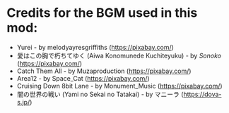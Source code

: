 Credits for the BGM used in this mod:
=====
- Yurei - by melodyayresgriffiths (https://pixabay.com/)
- 愛はこの胸で朽ちてゆく (Aiwa Konomunede Kuchiteyuku) - by _Sonoko_ (https://pixabay.com/)
- Catch Them All - by Muzaproduction (https://pixabay.com/)
- Area12 - by Space_Cat (https://pixabay.com/)
- Cruising Down 8bit Lane - by Monument_Music (https://pixabay.com/)
- 闇の世界の戦い (Yami no Sekai no Tatakai) - by マニーラ (https://dova-s.jp/)